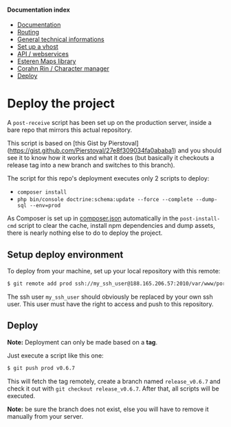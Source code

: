 
#### Documentation index

* [Documentation](../README.md)
* [Routing](routing.md)
* [General technical informations](technical.md)
* [Set up a vhost](vhosts.md)
* [API / webservices](api.md)
* [Esteren Maps library](maps.md)
* [Corahn Rin / Character manager](character_manager.md)
* [Deploy](deploy.md)

# Deploy the project

A `post-receive` script has been set up on the production server, inside a bare
repo that mirrors this actual repository.

This script is based on [this Gist by Pierstoval]
(https://gist.github.com/Pierstoval/27e8f309034fa0ababa1) and you should see it
to know how it works and what it does (but basically it checkouts a release
tag into a new branch and switches to this branch).

The script for this repo's deployment executes only 2 scripts to deploy:

* `composer install`
* `php bin/console doctrine:schema:update --force --complete --dump-sql --env=prod`

As Composer is set up in [composer.json](../composer.json) automatically in the
`post-install-cmd` script to clear the cache, install npm dependencies and dump
assets, there is nearly nothing else to do to deploy the project.

## Setup deploy environment

To deploy from your machine, set up your local repository with this remote:

```bash
$ git remote add prod ssh://my_ssh_user@188.165.206.57:2010/var/www/portal.esteren.org/repo
```

The ssh user `my_ssh_user` should obviously be replaced by your own ssh user.
This user must have the right to access and push to this repository.

## Deploy

**Note:** Deployment can only be made based on a **tag**.

Just execute a script like this one:

```bash
$ git push prod v0.6.7
```

This will fetch the tag remotely, create a branch named `release_v0.6.7` and
check it out with `git checkout release_v0.6.7`.
After that, all scripts will be executed.

**Note:** be sure the branch does not exist, else you will have to remove it
manually from your server.
